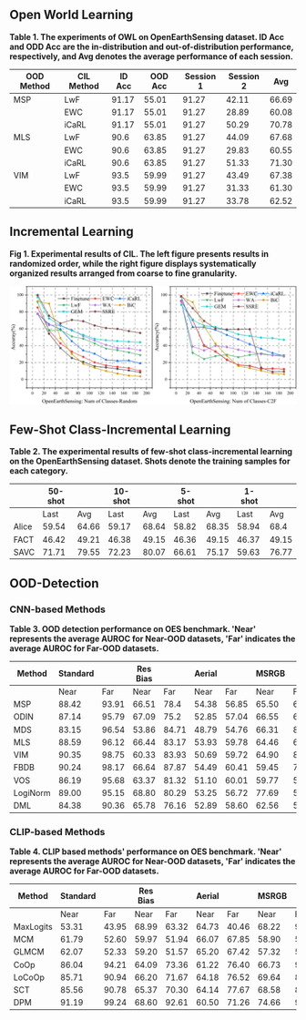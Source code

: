 
## Open World Learning
**Table 1.  The experiments of OWL on OpenEarthSensing dataset. ID Acc and ODD Acc are the in-distribution and out-of-distribution performance, respectively, and Avg denotes the average performance of each session.**

| OOD Method   | CIL Method   | ID Acc | OOD Acc | Session 1 | Session 2 | Avg   |  
|--------------|--------------|--------|---------|-----------|-----------|-------|  
| MSP     | LwF     | 91.17  | 55.01   | 91.27     | 42.11     | 66.69 |  
|              | EWC     | 91.17  | 55.01   | 91.27     | 28.89     | 60.08 |  
|              | iCaRL   | 91.17  | 55.01   | 91.27     | 50.29     | 70.78 |  
| MLS     | LwF     | 90.6   | 63.85   | 91.27     | 44.09     | 67.68 |  
|              | EWC     | 90.6   | 63.85   | 91.27     | 29.83     | 60.55 |  
|              | iCaRL   | 90.6   | 63.85   | 91.27     | 51.33     | 71.30 |  
| VIM     | LwF     | 93.5   | 59.99   | 91.27     | 43.49     | 67.38 |  
|              | EWC     | 93.5   | 59.99   | 91.27     | 31.33     | 61.30 |  
|              | iCaRL   | 93.5   | 59.99   | 91.27     | 33.78     | 62.52 |  

## Incremental Learning

**Fig 1. Experimental results of CIL. The left figure presents results in randomized order, while the right figure displays systematically organized results arranged from coarse to fine granularity.**

![CIL](images/in-exp.png)

## Few-Shot Class-Incremental Learning

**Table 2. The experimental results of few-shot class-incremental learning on the OpenEarthSensing dataset. Shots denote the training samples for each category.**

|          | 50-shot       |          | 10-shot       |          | 5-shot        |          | 1-shot        |          |  
|----------|---------------|----------|---------------|----------|---------------|----------|---------------|----------|  
|          | Last   | Avg      | Last   | Avg      | Last   | Avg      | Last   | Avg      |  
| Alice | 59.54  | 64.66    | 59.17  | 68.64    | 58.82  | 68.35    | 58.94  | 68.4     |  
| FACT  | 46.42  | 49.21    | 46.38  | 49.15    | 46.36  | 49.15    | 46.37  | 49.15    |  
| SAVC  | 71.71  | 79.55    | 72.23  | 80.07    | 66.61  | 75.17    | 59.63  | 76.77    |  

## OOD-Detection
### CNN-based Methods

**Table 3. OOD detection performance on OES benchmark. 'Near' represents the average AUROC for Near-OOD datasets, 'Far' indicates the average AUROC for Far-OOD datasets.**

| Method      | Standard       |          | Res Bias      |          | Aerial        |          | MSRGB         |          | IR            |          |  
|-------------|----------------|----------|---------------|----------|---------------|----------|---------------|----------|---------------|----------|  
|             | Near    | Far      | Near    | Far      | Near    | Far      | Near    | Far      | Near    | Far      |  
| MSP     | 88.42   | 93.91    | 66.51   | 78.4     | 54.38   | 56.85    | 65.50   | 66.92    | 61.47   | 65.35    |  
| ODIN    | 87.14   | 95.79    | 67.09   | 75.2     | 52.85   | 57.04    | 66.55   | 61.55    | 62.11   | 73.28    |  
| MDS    | 83.15   | 96.54    | 53.86   | 84.71    | 48.79   | 54.76    | 66.31   | 81.78    | 83.64   | 57.74    |  
| MLS    | 88.59   | 96.12    | 66.44   | 83.17    | 53.93   | 59.78    | 64.46   | 63.37    | 62.49   | 67.06    |  
| VIM    | 90.35   | 98.75    | 60.33   | 83.93    | 50.69   | 59.72    | 64.90   | 81.75    | 57.65   | 51.08    |  
| FBDB   | 90.24   | 98.17    | 66.64   | 87.87    | 54.49   | 60.41    | 59.45   | 74.49    | 61.40   | 68.62    |  
| VOS    | 86.19   | 95.68    | 63.37   | 81.32    | 51.10   | 60.01    | 59.77   | 58.72    | 59.47   | 60.26    |  
| LogiNorm | 89.00   | 95.15    | 68.80   | 80.29    | 53.25   | 56.72    | 77.69   | 55.43    | 64.12   | 63.97    |  
| DML    | 84.38   | 90.36    | 65.78   | 76.16    | 52.89   | 58.60    | 62.56   | 50.68    | 60.39   | 50.56    |  

### CLIP-based Methods

**Table 4. CLIP based methods' performance on OES benchmark. 'Near' represents the average AUROC for Near-OOD datasets, 'Far' indicates the average AUROC for Far-OOD datasets.**

| Method      | Standard       |          | Res Bias      |          | Aerial        |          | MSRGB         |          | IR            |          |  
|-------------|----------------|----------|---------------|----------|---------------|----------|---------------|----------|---------------|----------|  
|             | Near    | Far      | Near    | Far      | Near    | Far      | Near    | Far      | Near    | Far      |  
| MaxLogits | 53.31   | 43.95    | 68.99   | 63.32    | 64.73   | 40.46    | 68.22   | 9.34     | 62.73   | 37.00    |  
| MCM    | 61.79   | 52.60    | 59.97   | 51.94    | 66.07   | 67.85    | 58.90   | 55.89    | 54.41   | 40.43    |  
| GLMCM  | 62.07   | 52.33    | 59.20   | 51.57    | 65.20   | 67.42    | 57.32   | 56.89    | 51.75   | 42.30    |  
| CoOp   | 86.04   | 94.21    | 64.09   | 73.36    | 61.22   | 76.40    | 66.73   | 90.22    | 61.30   | 45.16    |  
| LoCoOp | 85.71   | 90.94    | 66.20   | 71.67    | 64.18   | 76.52    | 69.64   | 86.28    | 61.41   | 43.33    |  
| SCT    | 85.56   | 90.78    | 65.37   | 70.30    | 64.14   | 77.67    | 68.58   | 86.41    | 60.81   | 42.48    |  
| DPM    | 91.19   | 99.24    | 68.60   | 92.61    | 60.50   | 71.26    | 74.66   | 93.56    | 65.11   | 75.10    |  

